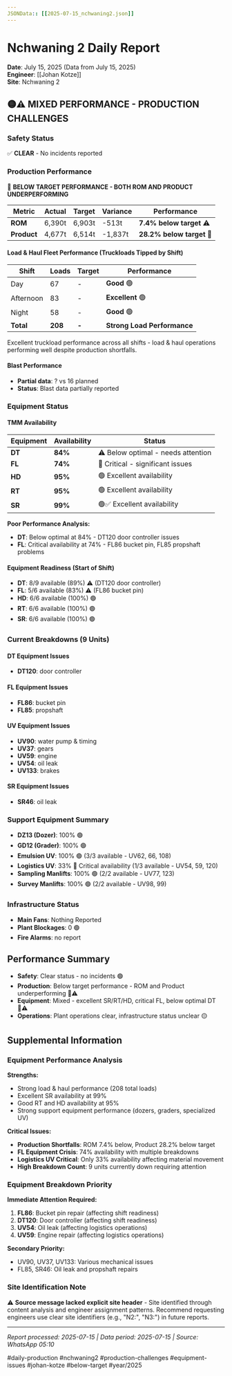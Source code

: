 ```yaml
---
JSONData:: [[2025-07-15_nchwaning2.json]]
---
```


# Nchwaning 2 Daily Report
**Date**: July 15, 2025 (Data from July 15, 2025)  
**Engineer**: [[Johan Kotze]]  
**Site**: Nchwaning 2  

## 🟡⚠️ MIXED PERFORMANCE - PRODUCTION CHALLENGES

### Safety Status
✅ **CLEAR** - No incidents reported

### Production Performance
🔴 **BELOW TARGET PERFORMANCE - BOTH ROM AND PRODUCT UNDERPERFORMING**

| Metric | Actual | Target | Variance | Performance |
|--------|--------|--------|----------|-------------|
| **ROM** | 6,390t | 6,903t | -513t | **7.4% below target** ⚠️ |
| **Product** | 4,677t | 6,514t | -1,837t | **28.2% below target** 🔴 |

#### Load & Haul Fleet Performance (Truckloads Tipped by Shift)
| Shift | Loads | Target | Performance |
|-------|-------|--------|-------------|
| Day | 67 | - | **Good** 🟢 |
| Afternoon | 83 | - | **Excellent** 🟢 |
| Night | 58 | - | **Good** 🟢 |
| **Total** | **208** | **-** | **Strong Load Performance** |

Excellent truckload performance across all shifts - load & haul operations performing well despite production shortfalls.

#### Blast Performance
- **Partial data**: ? vs 16 planned
- **Status**: Blast data partially reported

### Equipment Status

#### TMM Availability
| Equipment | Availability | Status |
|-----------|-------------|---------|
| **DT** | **84%** | ⚠️ Below optimal - needs attention |
| **FL** | **74%** | 🔴 Critical - significant issues |
| **HD** | **95%** | 🟢 Excellent availability |
| **RT** | **95%** | 🟢 Excellent availability |
| **SR** | **99%** | 🟢✅ Excellent availability |

**Poor Performance Analysis:**
- **DT**: Below optimal at 84% - DT120 door controller issues
- **FL**: Critical availability at 74% - FL86 bucket pin, FL85 propshaft problems

#### Equipment Readiness (Start of Shift)
- **DT**: 8/9 available (89%) ⚠️ (DT120 door controller)
- **FL**: 5/6 available (83%) ⚠️ (FL86 bucket pin)
- **HD**: 6/6 available (100%) 🟢
- **RT**: 6/6 available (100%) 🟢
- **SR**: 6/6 available (100%) 🟢

### Current Breakdowns (9 Units)

#### DT Equipment Issues
- **DT120**: door controller

#### FL Equipment Issues
- **FL86**: bucket pin
- **FL85**: propshaft

#### UV Equipment Issues
- **UV90**: water pump & timing
- **UV37**: gears
- **UV59**: engine
- **UV54**: oil leak
- **UV133**: brakes

#### SR Equipment Issues
- **SR46**: oil leak

### Support Equipment Summary
- **DZ13 (Dozer)**: 100% 🟢
- **GD12 (Grader)**: 100% 🟢
- **Emulsion UV**: 100% 🟢 (3/3 available - UV62, 66, 108)
- **Logistics UV**: 33% 🔴 Critical availability (1/3 available - UV54, 59, 120)
- **Sampling Manlifts**: 100% 🟢 (2/2 available - UV77, 123)
- **Survey Manlifts**: 100% 🟢 (2/2 available - UV98, 99)

### Infrastructure Status
- **Main Fans**: Nothing Reported
- **Plant Blockages**: 0 🟢
- **Fire Alarms**: no report

## Performance Summary
- **Safety**: Clear status - no incidents 🟢
- **Production**: Below target performance - ROM and Product underperforming 🔴⚠️
- **Equipment**: Mixed - excellent SR/RT/HD, critical FL, below optimal DT 🔴⚠️
- **Operations**: Plant operations clear, infrastructure status unclear 🟡

## Supplemental Information

### Equipment Performance Analysis
**Strengths:**
- Strong load & haul performance (208 total loads)
- Excellent SR availability at 99%
- Good RT and HD availability at 95%
- Strong support equipment performance (dozers, graders, specialized UV)

**Critical Issues:**
- **Production Shortfalls**: ROM 7.4% below, Product 28.2% below target
- **FL Equipment Crisis**: 74% availability with multiple breakdowns
- **Logistics UV Critical**: Only 33% availability affecting material movement
- **High Breakdown Count**: 9 units currently down requiring attention

### Equipment Breakdown Priority
**Immediate Attention Required:**
1. **FL86**: Bucket pin repair (affecting shift readiness)
2. **DT120**: Door controller (affecting shift readiness)
3. **UV54**: Oil leak (affecting logistics operations)
4. **UV59**: Engine repair (affecting logistics operations)

**Secondary Priority:**
- UV90, UV37, UV133: Various mechanical issues
- FL85, SR46: Oil leak and propshaft repairs

### Site Identification Note
⚠️ **Source message lacked explicit site header** - Site identified through content analysis and engineer assignment patterns. Recommend requesting engineers use clear site identifiers (e.g., "N2:", "N3:") in future reports.

---
*Report processed: 2025-07-15 | Data period: 2025-07-15 | Source: WhatsApp 05:10*

#daily-production #nchwaning2 #production-challenges #equipment-issues #johan-kotze #below-target #year/2025